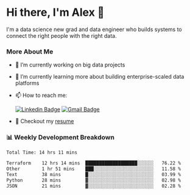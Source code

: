 # Hi there, I'm Alex  👋

I'm a data science new grad and data engineer who builds systems to connect the right people with the right data. 

### More About Me

- 🔭 I’m currently working on big data projects
- 🌱 I’m currently learning more about building enterprise-scaled data platforms
- 📫 How to reach me:

  [![Linkedin Badge](https://img.shields.io/badge/LinkedIn-0077B5?style=for-the-badge&logo=linkedin&logoColor=white)](https://www.linkedin.com/in/alex-chen-112523chen/) [![Gmail Badge](https://img.shields.io/badge/Gmail-D14836?style=for-the-badge&logo=gmail&logoColor=white)](mailto:itsalexchen@gmail.com)
- 📝 Checkout my [resume](https://itsalexchen.vercel.app/AlexChenResume.pdf)



### 📊 Weekly Development Breakdown
<!--START_SECTION:waka-->

```txt
Total Time: 14 hrs 11 mins

Terraform    12 hrs 14 mins  ███████████████████░░░░░░   76.22 %
Other        1 hr 51 mins    ███░░░░░░░░░░░░░░░░░░░░░░   11.58 %
Text         38 mins         █░░░░░░░░░░░░░░░░░░░░░░░░   03.99 %
Python       28 mins         ▓░░░░░░░░░░░░░░░░░░░░░░░░   02.98 %
JSON         21 mins         ▓░░░░░░░░░░░░░░░░░░░░░░░░   02.28 %
```

<!--END_SECTION:waka-->
